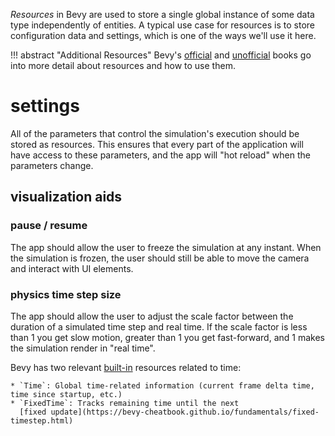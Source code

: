 *Resources* in Bevy are used to store a single global instance of some data type independently of entities. A typical
use case for resources is to store configuration data and settings, which is one of the ways we'll use it here.

!!! abstract "Additional Resources"
    Bevy's [official](https://bevyengine.org/learn/book/getting-started/resources/) and
    [unofficial](https://bevy-cheatbook.github.io/programming/res.html) books go into more detail about resources and
    how to use them.

# settings
All of the parameters that control the simulation's execution should be stored as resources. This ensures that every
part of the application will have access to these parameters, and the app will "hot reload" when the parameters change.

## visualization aids
### pause / resume
The app should allow the user to freeze the simulation at any instant. When the simulation is frozen, the user should
still be able to move the camera and interact with UI elements. 

### physics time step size
The app should allow the user to adjust the scale factor between the duration of a simulated time step and real time.
If the scale factor is less than 1 you get slow motion, greater than 1 you get fast-forward, and 1 makes the simulation
render in "real time".

Bevy has two relevant [built-in](https://bevy-cheatbook.github.io/builtins.html#resources) resources related to time:

    * `Time`: Global time-related information (current frame delta time, time since startup, etc.)
    * `FixedTime`: Tracks remaining time until the next
      [fixed update](https://bevy-cheatbook.github.io/fundamentals/fixed-timestep.html)